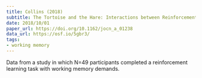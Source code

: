 ```yaml
---
title: Collins (2018)
subtitle: The Tortoise and the Hare: Interactions between Reinforcement Learning and Working Memory
date: 2018/10/01
paper_url: https://doi.org/10.1162/jocn_a_01238
data_url: https://osf.io/5gbr3/
tags:
- working memory
---
```


Data from a study in which N=49 participants completed a reinforcement learning task with working memory demands.
